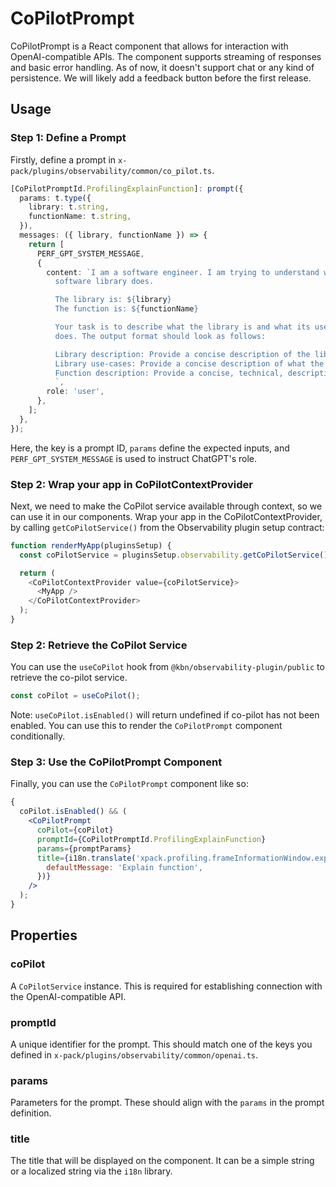 # CoPilotPrompt

CoPilotPrompt is a React component that allows for interaction with OpenAI-compatible APIs. The component supports streaming of responses and basic error handling. As of now, it doesn't support chat or any kind of persistence. We will likely add a feedback button before the first release.

## Usage

### Step 1: Define a Prompt

Firstly, define a prompt in `x-pack/plugins/observability/common/co_pilot.ts`.

```typescript
[CoPilotPromptId.ProfilingExplainFunction]: prompt({
  params: t.type({
    library: t.string,
    functionName: t.string,
  }),
  messages: ({ library, functionName }) => {
    return [
      PERF_GPT_SYSTEM_MESSAGE,
      {
        content: `I am a software engineer. I am trying to understand what a function in a particular
          software library does.

          The library is: ${library}
          The function is: ${functionName}

          Your task is to describe what the library is and what its use cases are, and to describe what the function
          does. The output format should look as follows:

          Library description: Provide a concise description of the library
          Library use-cases: Provide a concise description of what the library is typically used for.
          Function description: Provide a concise, technical, description of what the function does.
          `,
        role: 'user',
      },
    ];
  },
});
```

Here, the key is a prompt ID, `params` define the expected inputs, and `PERF_GPT_SYSTEM_MESSAGE` is used to instruct ChatGPT's role.

### Step 2: Wrap your app in CoPilotContextProvider

Next, we need to make the CoPilot service available through context, so we can use it in our components. Wrap your app in the CoPilotContextProvider, by calling `getCoPilotService()` from the Observability plugin setup contract:

```typescript
function renderMyApp(pluginsSetup) {
  const coPilotService = pluginsSetup.observability.getCoPilotService();

  return (
    <CoPilotContextProvider value={coPilotService}>
      <MyApp />
    </CoPilotContextProvider>
  );
}
```

### Step 2: Retrieve the CoPilot Service

You can use the `useCoPilot` hook from `@kbn/observability-plugin/public` to retrieve the co-pilot service.

```typescript
const coPilot = useCoPilot();
```

Note: `useCoPilot.isEnabled()` will return undefined if co-pilot has not been enabled. You can use this to render the `CoPilotPrompt` component conditionally.

### Step 3: Use the CoPilotPrompt Component

Finally, you can use the `CoPilotPrompt` component like so:

```jsx
{
  coPilot.isEnabled() && (
    <CoPilotPrompt
      coPilot={coPilot}
      promptId={CoPilotPromptId.ProfilingExplainFunction}
      params={promptParams}
      title={i18n.translate('xpack.profiling.frameInformationWindow.explainFunction', {
        defaultMessage: 'Explain function',
      })}
    />
  );
}
```

## Properties

### coPilot

A `CoPilotService` instance. This is required for establishing connection with the OpenAI-compatible API.

### promptId

A unique identifier for the prompt. This should match one of the keys you defined in `x-pack/plugins/observability/common/openai.ts`.

### params

Parameters for the prompt. These should align with the `params` in the prompt definition.

### title

The title that will be displayed on the component. It can be a simple string or a localized string via the `i18n` library.
